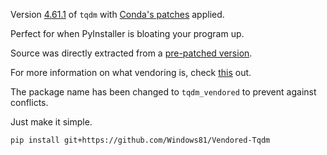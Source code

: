 Version [4.61.1](https://github.com/tqdm/tqdm/releases/tag/v4.61.1) of `tqdm` with [Conda's patches](https://github.com/anaconda/conda/tree/0dbf85e0546e0b0dc060c8265ec936591ccbe980/tools/vendoring/patches) applied.

Perfect for when PyInstaller is bloating your program up.

Source was directly extracted from a [pre-patched version](https://github.com/conda/conda-lock/tree/9308e25d106a2f3725f856459c9031cbfffd8e7d/conda_lock/_vendor/conda/_vendor/tqdm).

For more information on what vendoring is, check [this](https://stackoverflow.com/a/26217631/6879778) out.

The package name has been changed to `tqdm_vendored` to prevent against conflicts.

Just make it simple.

```
pip install git+https://github.com/Windows81/Vendored-Tqdm
```
